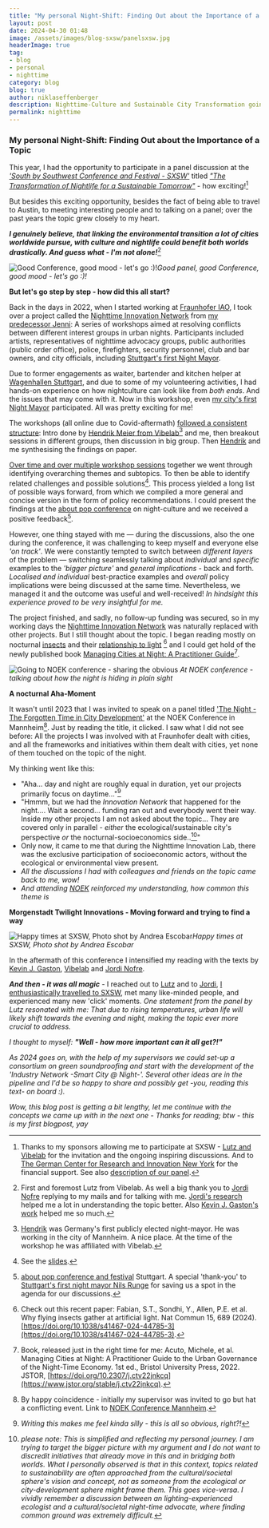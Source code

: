 ```yaml
---
title: "My personal Night-Shift: Finding Out about the Importance of a Topic"
layout: post
date: 2024-04-30 01:48
image: /assets/images/blog-sxsw/panelsxsw.jpg
headerImage: true
tag:
- blog
- personal
- nighttime
category: blog
blog: true
author: niklaseffenberger
description: Nighttime-Culture and Sustainable City Transformation going hand in hand
permalink: nighttime
---
```



### My personal Night-Shift: Finding Out about the Importance of a Topic

This year, I had the opportunity to participate in a panel discussion at the *['South by Southwest Conference and Festival - SXSW'](https://www.sxsw.com/)* titled *["The Transformation of Nightlife for a Sustainable Tomorrow"](https://www.nighttime.org/vibelabs-unveiling-at-sxsw-how-can-nightlife-go-towards-greener-future-and-what-role-does-ai-play/)* - how exciting![^1]

But besides this exciting opportunity, besides the fact of being able to travel to Austin,  to meeting interesting people and to talking on a panel; over the past years the topic grew closely to my heart.

***I genuinely believe, that linking the environmental transition a lot of cities worldwide pursue, with culture and nightlife could benefit both worlds drastically. And guess what - I'm not alone!***[^2]



![Good Conference, good mood - let's go :)!](/assets/images/blog-sxsw/sxswpanel2.jpeg)*Good panel, good Conference, good mood - let's go :)!*

**But let's go step by step - how did this all start?**

Back in the days in 2022, when I started working at [Fraunhofer IAO](https://www.morgenstadt.de/de/ueberuns/team.html), I took over a project called the [Nighttime Innovation Network](https://digitalakademie-bw.de/startschuss-innovationsnetzwerk-nachtkultur/) from [my predecessor Jenni](https://blog.iao.fraunhofer.de/author/jennifer-krauss/): A series of workshops aimed at resolving conflicts between different interest groups in urban nights. Participants included artists, representatives of nighttime advocacy groups, public authorities (public order office), police, firefighters, security personnel, club and bar owners, and city officials, including [Stuttgart's first Night Mayor](https://wrs.region-stuttgart.de/ansprechpartner-innen/nils-runge/).

Due to former engagements as waiter, bartender and kitchen helper at [Wagenhallen Stuttgart](https://wagenhallen.de/), and due to some of my volunteering activities, I had hands-on experience on how nightculture can look like from *both ends*. And the issues that may come with it. Now in this workshop, even [my city's first Night Mayor](https://wrs.region-stuttgart.de/ansprechpartner-innen/nils-runge/) participated. All was pretty exciting for me!

The workshops (all online due to Covid-aftermath) [followed a consistent structure](https://drive.google.com/file/d/1NNyccauycP9rLKWHcROoYFiSQzGsh395/view?usp=sharing): Intro done by [Hendrik Meier from Vibelab](https://hamburgkonzerte.de/agentur/)[^10] and me, then breakout sessions in different groups, then discussion in big group. Then [Hendrik](https://hamburgkonzerte.de/agentur/) and me synthesising the findings on paper.



[Over time and over multiple workshop sessions](https://drive.google.com/file/d/1NNyccauycP9rLKWHcROoYFiSQzGsh395/view?usp=sharing) together we went through identifying overarching themes and subtopics. To then be able to identify related challenges and possible solutions[^3]. This process yielded a long list of possible ways forward, from which we compiled a more general and concise version in the form of policy recommendations. I could present the findings at the [about pop conference](https://www.aboutpop.de/) on night-culture and we received a positive feedback[^4].

However, one thing stayed with me — during the discussions, also the one during the conference, it was challenging to keep myself and everyone else *'on track'*. We were constantly tempted to switch between *different layers* of the problem — switching seamlessly talking about *individual* and *specific* examples to the *'bigger picture'* and *general implications* - back and forth. *Localised and individual* best-practice examples and *overall* policy implications were being discussed at the same time. Nevertheless, we managed it and the outcome was useful and well-received! *In hindsight this experience proved to be very insightful for me.*

The project finished, and sadly, no follow-up funding was secured, so in my working days the [Nighttime Innovation Network](https://digitalakademie-bw.de/startschuss-innovationsnetzwerk-nachtkultur/) was naturally replaced with other projects. But I still thought about the topic. I began reading mostly on nocturnal [insects](https://www.science.org/content/article/where-have-all-insects-gone) and their [relationship to light](https://doi.org/10.1038/s41467-024-44785-3) [^5] and I could get hold of the newly published book [Managing Cities at Night: A Practitioner Guide](https://www.jstor.org/stable/j.ctv22jnkcq)[^6].

![Going to NOEK conference - sharing the obvious](/assets/images/blog-sxsw/noekpanel.jpg) *At NOEK conference - talking about how the night is hiding in plain sight*

**A nocturnal Aha-Moment**

It wasn't until 2023 that I was invited to speak on a panel titled ['The Night - The Forgotten Time in City Development'](https://noek-conference.com/) at the NOEK Conference in Mannheim[^7]. Just by reading the title, it clicked. I saw what I did not see before: All the projects I was involved with at Fraunhofer dealt with cities, and all the frameworks and initiatives within them dealt with cities, yet none of them touched on the topic of the night.

My thinking went like this:

- "Aha... day and night are roughly equal in duration, yet our projects primarily focus on daytime..."[^8]
- "Hmmm, but we had the *Innovation Network* that happened for the night.... Wait a second... funding ran out and everybody went their way. Inside my other projects I am not asked about the topic...  They are covered only in parallel - _either_ the ecological/sustainable city's perspective _or_ the nocturnal-socioeconomics side..[^9]"
- Only now, it came to me that during the Nighttime Innovation Lab, there was the exclusive participation of socioeconomic actors, without the ecological or environmental view present.
- *All the discussions I had with colleagues and friends on the topic came back to me, wow!*
- *And attending [NOEK](https://noek-conference.com/) reinforced my understanding, how common this theme is*


**Morgenstadt Twilight Innovations - Moving forward and trying to find a way**

![Happy times at SXSW, Photo shot by Andrea Escobar](/assets/images/blog-sxsw/groupsxsw.jpg)*Happy times at SXSW, Photo shot by Andrea Escobar*

In the aftermath of this conference I intensified my reading with the texts by [Kevin J. Gaston](https://scholar.google.co.uk/citations?hl=en&user=np4zMp8AAAAJ&view_op=list_works&sortby=pubdate), [Vibelab](https://vibe-lab.org/#meettheteam) and [Jordi Nofre](https://novaresearch.unl.pt/en/persons/jordi-nofre).

***And then - it was all magic*** - I reached out to [Lutz](https://vibe-lab.org/#meettheteam) and to [Jordi](https://novaresearch.unl.pt/en/persons/jordi-nofre), [I enthusiastically travelled to SXSW](https://www.nighttime.org/vibelabs-unveiling-at-sxsw-how-can-nightlife-go-towards-greener-future-and-what-role-does-ai-play/), met many like-minded people, and experienced many new 'click' moments. *One statement from the panel by Lutz resonated with me: That due to rising temperatures, urban life will likely shift towards the evening and night, making the topic ever more crucial to address.*

*I thought to myself:* ***"Well - how more important can it all get?!"***

*As 2024 goes on, with the help of my supervisors we could set-up a consortium on green soundproofing and start with the development of the 'Industry Network -Smart City @ Night-'. Several other ideas are in the pipeline and I'd be so happy to share and possibly get -you, reading this text- on board :).*

*Wow, this blog post is getting a bit lengthy, let me continue with the concepts we came up with in the next one - Thanks for reading; btw - this is my first blogpost, yay*


[^1]: Thanks to my sponsors allowing me to participate at SXSW - [Lutz and Vibelab](https://vibe-lab.org/#meettheteam) for the invitation and the ongoing inspiring discussions. And to [The German Center for Research and Innovation New York](https://www.dwih-newyork.org/en/event/vibelab-sxsw-2024/) for the financial support. See also [description of our panel](https://www.nighttime.org/vibelabs-unveiling-at-sxsw-how-can-nightlife-go-towards-greener-future-and-what-role-does-ai-play/).

[^2]: First and foremost Lutz from Vibelab. As well a big thank you to [Jordi Nofre](https://novaresearch.unl.pt/en/persons/jordi-nofre) replying to my mails and for talking with me. [Jordi's research](https://scholar.google.es/citations?hl=en&user=CMtTJQsAAAAJ&view_op=list_works&sortby=pubdate) helped me a lot in understanding the topic better. Also [Kevin J. Gaston's work](https://scholar.google.co.uk/citations?hl=en&user=np4zMp8AAAAJ&view_op=list_works&sortby=pubdate) helped me so much.

[^3]: See the [slides](https://drive.google.com/file/d/1NNyccauycP9rLKWHcROoYFiSQzGsh395/view?usp=sharing).

[^4]: [about pop conference and festival](https://www.aboutpop.de/) Stuttgart. A special 'thank-you' to [Stuttgart's first night mayor Nils Runge](https://wrs.region-stuttgart.de/ansprechpartner-innen/nils-runge/) for saving us a spot in the agenda for our discussions.

[^5]: Check out this recent paper: Fabian, S.T., Sondhi, Y., Allen, P.E. et al. Why flying insects gather at artificial light. Nat Commun 15, 689 (2024). [https://doi.org/10.1038/s41467-024-44785-3](https://doi.org/10.1038/s41467-024-44785-3).

[^6]: Book, released just in the right time for me: Acuto, Michele, et al. Managing Cities at Night: A Practitioner Guide to the Urban Governance of the Night-Time Economy. 1st ed., Bristol University Press, 2022. JSTOR, [https://doi.org/10.2307/j.ctv22jnkcq](https://www.jstor.org/stable/j.ctv22jnkcq).

[^7]: By happy coincidence - initially my supervisor was invited to go but hat a conflicting event. Link to [NOEK Conference Mannheim](https://noek-conference.com/).

[^8]: *Writing this makes me feel kinda silly - this is all so obvious, right?!*

[^9]: *please note: This is simplified and reflecting my personal journey. I am trying to target the bigger picture with my argument and I do not want to discredit initiatives that already move in this and in bridging both worlds. What I personally observed is that in this context, topics related to sustainability are often approached from the cultural/societal sphere's vision and concept, not as someone from the ecological or city-development sphere might frame them. This goes vice-versa. I vividly remember a discussion between an lighting-experienced ecologist and a cultural/societal night-time advocate, where finding common ground was extremely difficult.*

[^10]: [Hendrik](https://hamburgkonzerte.de/agentur/) was Germany's first publicly elected night-mayor. He was working in the city of Mannheim. A nice place. At the time of the workshop he was affiliated with Vibelab.
